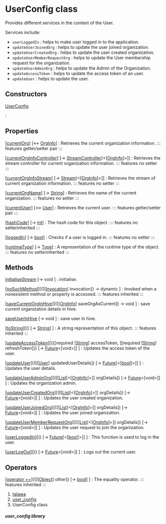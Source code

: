 
<div>

# UserConfig class

</div>


Provides different services in the context of the User.

Services include:

-   `userLoggedIn` : helps to make user logged in to the application.
-   `updateUserJoinedOrg` : helps to update the user joined
    organization.
-   `updateUserCreatedOrg` : helps to update the user created
    organization.
-   `updateUserMemberRequestOrg` : helps to update the User membership
    request for the organization.
-   `updateUserAdminOrg` : helps to update the Admin of the
    Organization.
-   `updateAccessToken` : helps to update the access token of an user.
-   `updateUser` : helps to update the user.



## Constructors

[UserConfig](../services_user_config/UserConfig/UserConfig.md)

:   



## Properties

[[currentOrg](../services_user_config/UserConfig/currentOrg.md)] [↔ [OrgInfo](../models_organization_org_info/OrgInfo-class.md)]
:   Retrieves the current organization information.
    ::: features
    getter/setter pair
    :::

[[currentOrgInfoController](../services_user_config/UserConfig/currentOrgInfoController.md)] [→ [StreamController](https://api.flutter.dev/flutter/dart-async/StreamController-class.html)[\<[[OrgInfo](../models_organization_org_info/OrgInfo-class.md)]\>]]
:   Retrieves the stream controller for current organization
    information.
    ::: features
    no setter
    :::

[[currentOrgInfoStream](../services_user_config/UserConfig/currentOrgInfoStream.md)] [→ [Stream](https://api.flutter.dev/flutter/dart-core/Stream-class.html)[\<[[OrgInfo](../models_organization_org_info/OrgInfo-class.md)]\>]]
:   Retrieves the stream of current organization information.
    ::: features
    no setter
    :::

[[currentOrgName](../services_user_config/UserConfig/currentOrgName.md)] [→ [String](https://api.flutter.dev/flutter/dart-core/String-class.html)]
:   Retrieves the name of the current organization.
    ::: features
    no setter
    :::

[[currentUser](../services_user_config/UserConfig/currentUser.md)] [↔ [User](../models_user_user_info/User-class.md)]
:   Retrieves the current user.
    ::: features
    getter/setter pair
    :::

[[hashCode](https://api.flutter.dev/flutter/dart-core/Object/hashCode.html)] [→ [int](https://api.flutter.dev/flutter/dart-core/int-class.html)]
:   The hash code for this object.
    ::: features
    no setterinherited
    :::

[[loggedIn](../services_user_config/UserConfig/loggedIn.md)] [→ [bool](https://api.flutter.dev/flutter/dart-core/bool-class.html)]
:   Checks if a user is logged in.
    ::: features
    no setter
    :::

[[runtimeType](https://api.flutter.dev/flutter/dart-core/Object/runtimeType.html)] [→ [Type](https://api.flutter.dev/flutter/dart-core/Type-class.html)]
:   A representation of the runtime type of the object.
    ::: features
    no setterinherited
    :::



## Methods

[initialiseStream](../services_user_config/UserConfig/initialiseStream.md) [→ void ]
:   initialise.

[[noSuchMethod](https://api.flutter.dev/flutter/dart-core/Object/noSuchMethod.html)][([[[Invocation](https://api.flutter.dev/flutter/dart-core/Invocation-class.md)] invocation]) → dynamic ]
:   Invoked when a nonexistent method or property is accessed.
    ::: features
    inherited
    :::

[[saveCurrentOrgInHive](../services_user_config/UserConfig/saveCurrentOrgInHive.md)][([[[OrgInfo](../models_organization_org_info/OrgInfo-class.md)] saveOrgAsCurrent]) → void ]
:   save current organization details in hive.

[saveUserInHive](../services_user_config/UserConfig/saveUserInHive.md) [→ void ]
:   save user in hive.

[[toString](https://api.flutter.dev/flutter/dart-core/Object/toString.html)][() [→ [String](https://api.flutter.dev/flutter/dart-core/String-class.html)] ]
:   A string representation of this object.
    ::: features
    inherited
    :::

[[updateAccessToken](../services_user_config/UserConfig/updateAccessToken.md)][({[required [[String](https://api.flutter.dev/flutter/dart-core/String-class.md)] accessToken, ][required [[String](https://api.flutter.dev/flutter/dart-core/String-class.html)] refreshToken]}) [→ [Future](https://api.flutter.dev/flutter/dart-core/Future-class.html)\<[void\>]] ]
:   Updates the access token of the user.

[[updateUser](../services_user_config/UserConfig/updateUser.md)][([[[User](../models_user_user_info/User-class.md)] updatedUserDetails]) [→ [Future](https://api.flutter.dev/flutter/dart-core/Future-class.html)[\<[[bool](https://api.flutter.dev/flutter/dart-core/bool-class.html)]\>]] ]
:   Updates the user details.

[[updateUserAdminOrg](../services_user_config/UserConfig/updateUserAdminOrg.md)][([[[List](https://api.flutter.dev/flutter/dart-core/List-class.md)[\<[[OrgInfo](../models_organization_org_info/OrgInfo-class.md)]\>]] orgDetails]) [→ [Future](https://api.flutter.dev/flutter/dart-core/Future-class.html)\<[void\>]] ]
:   Updates the organization admin.

[[updateUserCreatedOrg](../services_user_config/UserConfig/updateUserCreatedOrg.md)][([[[List](https://api.flutter.dev/flutter/dart-core/List-class.md)[\<[[OrgInfo](../models_organization_org_info/OrgInfo-class.md)]\>]] orgDetails]) [→ [Future](https://api.flutter.dev/flutter/dart-core/Future-class.html)\<[void\>]] ]
:   Updates the user created organization.

[[updateUserJoinedOrg](../services_user_config/UserConfig/updateUserJoinedOrg.md)][([[[List](https://api.flutter.dev/flutter/dart-core/List-class.md)[\<[[OrgInfo](../models_organization_org_info/OrgInfo-class.md)]\>]] orgDetails]) [→ [Future](https://api.flutter.dev/flutter/dart-core/Future-class.html)\<[void\>]] ]
:   Updates the user joined organization.

[[updateUserMemberRequestOrg](../services_user_config/UserConfig/updateUserMemberRequestOrg.md)][([[[List](https://api.flutter.dev/flutter/dart-core/List-class.md)[\<[[OrgInfo](../models_organization_org_info/OrgInfo-class.md)]\>]] orgDetails]) [→ [Future](https://api.flutter.dev/flutter/dart-core/Future-class.html)\<[void\>]] ]
:   Updates the user request to join the organization.

[[userLoggedIn](../services_user_config/UserConfig/userLoggedIn.md)][() [→ [Future](https://api.flutter.dev/flutter/dart-core/Future-class.html)[\<[[bool](https://api.flutter.dev/flutter/dart-core/bool-class.html)]\>]] ]
:   This function is used to log in the user.

[[userLogOut](../services_user_config/UserConfig/userLogOut.md)][() [→ [Future](https://api.flutter.dev/flutter/dart-core/Future-class.html)\<[void\>]] ]
:   Logs out the current user.



## Operators

[[operator ==](https://api.flutter.dev/flutter/dart-core/Object/operator_equals.html)][([[[Object](https://api.flutter.dev/flutter/dart-core/Object-class.md)] other]) [→ [bool](https://api.flutter.dev/flutter/dart-core/bool-class.html)] ]
:   The equality operator.
    ::: features
    inherited
    :::







1.  [talawa](../index.md)
2.  [user_config](../services_user_config/)
3.  UserConfig class

##### user_config library







